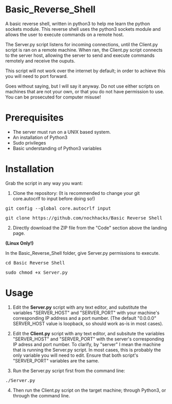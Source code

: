 # Basic_Reverse_Shell
A basic reverse shell, written in python3 to help me learn the python sockets module.
This reverse shell uses the python3 sockets module and allows the user to execute commands on a remote host. 

The Server.py script listens for incoming connections, until the Client.py script is ran on a remote machine. When ran, the Client.py script connects to the server host, allowing the server to send and execute commands remotely and receive the ouputs. 

This script will not work over the internet by default; in order to achieve this you will need to port forward.

Goes without saying, but I will say it anyway. Do not use either scripts on machines that are not your own, or that you do not have permission to use. You can be prosecuted for computer misuse!

# Prerequisites
* The server must run on a UNIX based system.
* An installation of Python3
* Sudo privileges
* Basic understanding of Python3 variables

# Installation
Grab the script in any way you want:

1) Clone the repository:
(It is recommended to change your git core.autocrlf to input before doing so!)
<pre>git config --global core.autocrlf input</pre>
<pre>git clone https://github.com/nochhacks/Basic_Reverse_Shell</pre>

2) Directly download the ZIP file from the "Code" section above the landing page.


<b>(Linux Only!)</b>

In the Basic_Reverse_Shell folder, give Server.py permissions to execute.
<pre>cd Basic_Reverse_Shell</pre> 
<pre>sudo chmod +x Server.py</pre>


# Usage

1) Edit the <b>Server.py</b> script with any text editor, and substitute the variables "SERVER_HOST" and "SERVER_PORT" with your machine's corresponding IP address and a port number. (The default "0.0.0.0" SERVER_HOST value is loopback, so should work as-is in most cases).

2) Edit the <b>Client.py</b> script with any text editor, and subsitute the variables "SERVER_HOST" and "SERVER_PORT" with the server's corresponding IP adress and port number. To clarify, by "server" I mean the machine that is running the Server.py script. In most cases, this is probably the only variable you will need to edit. Ensure that both script's "SERVER_PORT" variables are the same.

3) Run the Server.py script first from the command line:
<pre>./Server.py</pre>

4) Then run the Client.py script on the target machine; through Python3, or through the command line.
